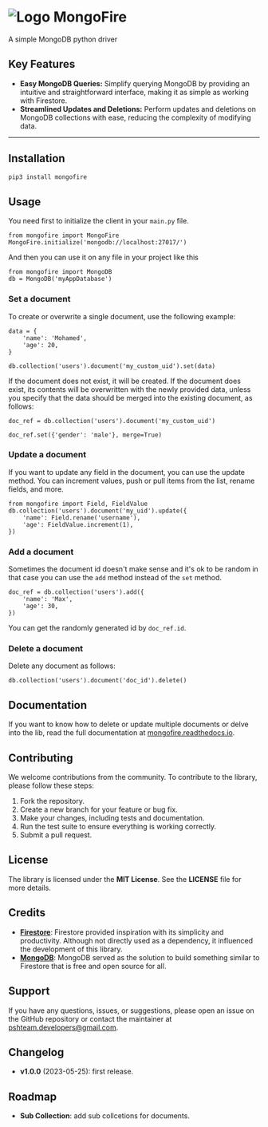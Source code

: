 # ![Logo](docs/logo.svg) MongoFire
A simple MongoDB python driver

## Key Features

- __Easy MongoDB Queries:__ Simplify querying MongoDB by providing an intuitive and straightforward interface, making it as simple as working with Firestore.
- __Streamlined Updates and Deletions:__ Perform updates and deletions on MongoDB collections with ease, reducing the complexity of modifying data.
---
## Installation
```bash
pip3 install mongofire
```

## Usage
You need first to initialize the client in your `main.py` file. 
```python3
from mongofire import MongoFire
MongoFire.initialize('mongodb://localhost:27017/')
```
And then you can use it on any file in your project like this
```python3
from mongofire import MongoDB
db = MongoDB('myAppDatabase')
```

### Set a document
To create or overwrite a single document, use the following example:
```python3
data = {
    'name': 'Mohamed',
    'age': 20,
}

db.collection('users').document('my_custom_uid').set(data)
```
If the document does not exist, it will be created. If the document does exist, its contents will be overwritten with the newly provided data, unless you specify that the data should be merged into the existing document, as follows:
```python3
doc_ref = db.collection('users').document('my_custom_uid')

doc_ref.set({'gender': 'male'}, merge=True)
```
### Update a document
If you want to update any field in the document, you can use the update method. You can increment values, push or pull items from the list, rename fields, and more.
```python3
from mongofire import Field, FieldValue
db.collection('users').document('my_uid').update({
    'name': Field.rename('username'),
    'age': FieldValue.increment(1),
})
```
### Add a document
Sometimes the document id doesn't make sense and it's ok to be random in that case you can use the `add` method instead of the `set` method.
```python3
doc_ref = db.collection('users').add({
    'name': 'Max',
    'age': 30,
})
```
You can get the randomly generated id by `doc_ref.id`.

### Delete a document
Delete any document as follows:
```python3
db.collection('users').document('doc_id').delete()
```

## Documentation
If you want to know how to delete or update multiple documents or delve into the lib, read the full documentation at [mongofire.readthedocs.io](https://mongofire.readthedocs.io).

## Contributing
We welcome contributions from the community. To contribute to the library, please follow these steps:

1. Fork the repository.
2. Create a new branch for your feature or bug fix.
3. Make your changes, including tests and documentation.
4. Run the test suite to ensure everything is working correctly.
5. Submit a pull request.

## License
The library is licensed under the __MIT License__. See the __LICENSE__ file for more details.

## Credits
- [__Firestore__](https://firebase.google.com/docs/firestore): Firestore provided inspiration with its simplicity and productivity. Although not directly used as a dependency, it influenced the development of this library.
- [__MongoDB__](https://www.mongodb.com/): MongoDB served as the solution to build something similar to Firestore that is free and open source for all.

## Support
If you have any questions, issues, or suggestions, please open an issue on the GitHub repository or contact the maintainer at pshteam.developers@gmail.com.

## Changelog
- __v1.0.0__ (2023-05-25): first release.

## Roadmap
- __Sub Collection__: add sub collcetions for documents.
